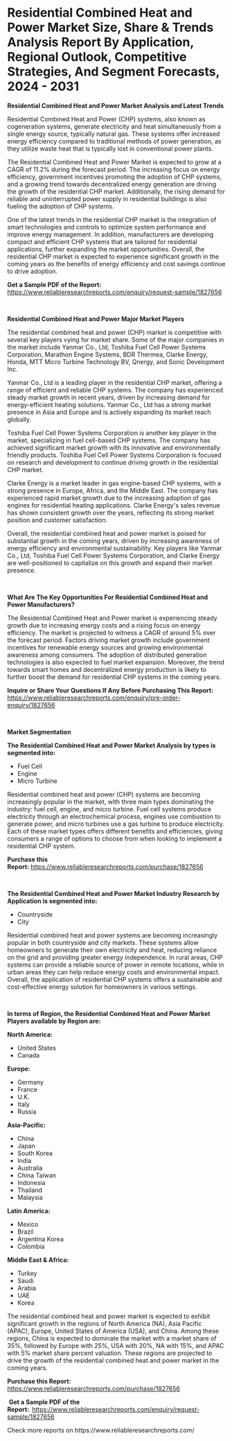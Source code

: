 <p><h1>Residential Combined Heat and Power Market Size, Share & Trends Analysis Report By Application, Regional Outlook, Competitive Strategies, And Segment Forecasts, 2024 - 2031</h1></p><p><strong>Residential Combined Heat and Power Market Analysis and Latest Trends</strong></p>
<p><p>Residential Combined Heat and Power (CHP) systems, also known as cogeneration systems, generate electricity and heat simultaneously from a single energy source, typically natural gas. These systems offer increased energy efficiency compared to traditional methods of power generation, as they utilize waste heat that is typically lost in conventional power plants.</p><p>The Residential Combined Heat and Power Market is expected to grow at a CAGR of 11.2% during the forecast period. The increasing focus on energy efficiency, government incentives promoting the adoption of CHP systems, and a growing trend towards decentralized energy generation are driving the growth of the residential CHP market. Additionally, the rising demand for reliable and uninterrupted power supply in residential buildings is also fueling the adoption of CHP systems.</p><p>One of the latest trends in the residential CHP market is the integration of smart technologies and controls to optimize system performance and improve energy management. In addition, manufacturers are developing compact and efficient CHP systems that are tailored for residential applications, further expanding the market opportunities. Overall, the residential CHP market is expected to experience significant growth in the coming years as the benefits of energy efficiency and cost savings continue to drive adoption.</p></p>
<p><strong>Get a Sample PDF of the Report:&nbsp;</strong> <a href="https://www.reliableresearchreports.com/enquiry/request-sample/1827656">https://www.reliableresearchreports.com/enquiry/request-sample/1827656</a></p>
<p>&nbsp;</p>
<p><strong>Residential Combined Heat and Power Major Market Players</strong></p>
<p><p>The residential combined heat and power (CHP) market is competitive with several key players vying for market share. Some of the major companies in the market include Yanmar Co., Ltd, Toshiba Fuel Cell Power Systems Corporation, Marathon Engine Systems, BDR Thermea, Clarke Energy, Honda, MTT Micro Turbine Technology BV, Qnergy, and Sonic Development Inc.</p><p>Yanmar Co., Ltd is a leading player in the residential CHP market, offering a range of efficient and reliable CHP systems. The company has experienced steady market growth in recent years, driven by increasing demand for energy-efficient heating solutions. Yanmar Co., Ltd has a strong market presence in Asia and Europe and is actively expanding its market reach globally.</p><p>Toshiba Fuel Cell Power Systems Corporation is another key player in the market, specializing in fuel cell-based CHP systems. The company has achieved significant market growth with its innovative and environmentally friendly products. Toshiba Fuel Cell Power Systems Corporation is focused on research and development to continue driving growth in the residential CHP market.</p><p>Clarke Energy is a market leader in gas engine-based CHP systems, with a strong presence in Europe, Africa, and the Middle East. The company has experienced rapid market growth due to the increasing adoption of gas engines for residential heating applications. Clarke Energy's sales revenue has shown consistent growth over the years, reflecting its strong market position and customer satisfaction.</p><p>Overall, the residential combined heat and power market is poised for substantial growth in the coming years, driven by increasing awareness of energy efficiency and environmental sustainability. Key players like Yanmar Co., Ltd, Toshiba Fuel Cell Power Systems Corporation, and Clarke Energy are well-positioned to capitalize on this growth and expand their market presence.</p></p>
<p>&nbsp;</p>
<p><strong>What Are The Key Opportunities For Residential Combined Heat and Power Manufacturers?</strong></p>
<p><p>The Residential Combined Heat and Power market is experiencing steady growth due to increasing energy costs and a rising focus on energy efficiency. The market is projected to witness a CAGR of around 5% over the forecast period. Factors driving market growth include government incentives for renewable energy sources and growing environmental awareness among consumers. The adoption of distributed generation technologies is also expected to fuel market expansion. Moreover, the trend towards smart homes and decentralized energy production is likely to further boost the demand for residential CHP systems in the coming years.</p></p>
<p><strong>Inquire or Share Your Questions If Any Before Purchasing This Report:</strong> <a href="https://www.reliableresearchreports.com/enquiry/pre-order-enquiry/1827656">https://www.reliableresearchreports.com/enquiry/pre-order-enquiry/1827656</a></p>
<p>&nbsp;</p>
<p><strong>Market Segmentation</strong></p>
<p><strong>The Residential Combined Heat and Power Market Analysis by types is segmented into:</strong></p>
<p><ul><li>Fuel Cell</li><li>Engine</li><li>Micro Turbine</li></ul></p>
<p><p>Residential combined heat and power (CHP) systems are becoming increasingly popular in the market, with three main types dominating the industry: fuel cell, engine, and micro turbine. Fuel cell systems produce electricity through an electrochemical process, engines use combustion to generate power, and micro turbines use a gas turbine to produce electricity. Each of these market types offers different benefits and efficiencies, giving consumers a range of options to choose from when looking to implement a residential CHP system.</p></p>
<p><strong>Purchase this Report:&nbsp;</strong><a href="https://www.reliableresearchreports.com/purchase/1827656">https://www.reliableresearchreports.com/purchase/1827656</a></p>
<p>&nbsp;</p>
<p><strong>The Residential Combined Heat and Power Market Industry Research by Application is segmented into:</strong></p>
<p><ul><li>Countryside</li><li>City</li></ul></p>
<p><p>Residential combined heat and power systems are becoming increasingly popular in both countryside and city markets. These systems allow homeowners to generate their own electricity and heat, reducing reliance on the grid and providing greater energy independence. In rural areas, CHP systems can provide a reliable source of power in remote locations, while in urban areas they can help reduce energy costs and environmental impact. Overall, the application of residential CHP systems offers a sustainable and cost-effective energy solution for homeowners in various settings.</p></p>
<p>&nbsp;</p>
<p><strong>In terms of Region, the Residential Combined Heat and Power Market Players available by Region are:</strong></p>
<p>
    <p> <strong> North America: </strong>
        <ul>
            <li>United States</li>
            <li>Canada</li>
        </ul>
        </p> 
    <p> <strong> Europe: </strong>
        <ul>
            <li>Germany</li>
            <li>France</li>
            <li>U.K.</li>
            <li>Italy</li>
            <li>Russia</li>
        </ul>
        </p> 
    <p> <strong> Asia-Pacific: </strong>
        <ul>
            <li>China</li>
            <li>Japan</li>
            <li>South Korea</li>
            <li>India</li>
            <li>Australia</li>
            <li>China Taiwan</li>
            <li>Indonesia</li>
            <li>Thailand</li>
            <li>Malaysia</li>
        </ul>
        </p> 
    <p> <strong> Latin America: </strong>
        <ul>
            <li>Mexico</li>
            <li>Brazil</li>
            <li>Argentina Korea</li>
            <li>Colombia</li>
        </ul>
        </p> 
    <p> <strong> Middle East & Africa: </strong>
        <ul>
            <li>Turkey</li>
            <li>Saudi</li>
            <li>Arabia</li>
            <li>UAE</li>
            <li>Korea</li>
        </ul>
    </p>
    </p>
<p><p>The residential combined heat and power market is expected to exhibit significant growth in the regions of North America (NA), Asia Pacific (APAC), Europe, United States of America (USA), and China. Among these regions, China is expected to dominate the market with a market share of 35%, followed by Europe with 25%, USA with 20%, NA with 15%, and APAC with 5% market share percent valuation. These regions are projected to drive the growth of the residential combined heat and power market in the coming years.</p></p>
<p><strong>Purchase this Report: </strong><a href="https://www.reliableresearchreports.com/purchase/1827656">https://www.reliableresearchreports.com/purchase/1827656</a></p>
<p>&nbsp;<strong>Get a Sample PDF of the Report:&nbsp;&nbsp;</strong><a href="https://www.reliableresearchreports.com/enquiry/request-sample/1827656">https://www.reliableresearchreports.com/enquiry/request-sample/1827656</a></p>
<p><strong></strong></p>
<p>Check more reports on https://www.reliableresearchreports.com/</p>